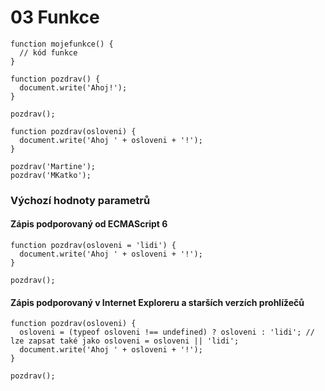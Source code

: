 # 03 Funkce

```
function mojefunkce() {
  // kód funkce
}
```

```
function pozdrav() {
  document.write('Ahoj!');
}

pozdrav();
```

```
function pozdrav(osloveni) {
  document.write('Ahoj ' + osloveni + '!');
}

pozdrav('Martine');
pozdrav('MKatko');
```

### Výchozí hodnoty parametrů
#### Zápis podporovaný od ECMAScript 6
```
function pozdrav(osloveni = 'lidi') {
  document.write('Ahoj ' + osloveni + '!');
}

pozdrav();
```

#### Zápis podporovaný v Internet Exploreru a starších verzích prohlížečů
```
function pozdrav(osloveni) {
  osloveni = (typeof osloveni !== undefined) ? osloveni : 'lidi'; // lze zapsat také jako osloveni = osloveni || 'lidi';
  document.write('Ahoj ' + osloveni + '!');
}

pozdrav();
```
